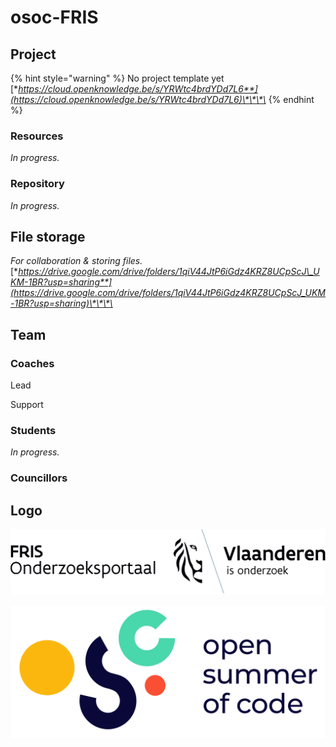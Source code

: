 # osoc-FRIS

## Project

{% hint style="warning" %}
No project template yet  
[**https://cloud.openknowledge.be/s/YRWtc4brdYDd7L6**](https://cloud.openknowledge.be/s/YRWtc4brdYDd7L6)\*\*\*\*
{% endhint %}

### Resources

_In progress._

### Repository

_In progress._

## File storage

_For collaboration & storing files._  
[**https://drive.google.com/drive/folders/1qiV44JtP6iGdz4KRZ8UCpScJ\_UKM-1BR?usp=sharing**](https://drive.google.com/drive/folders/1qiV44JtP6iGdz4KRZ8UCpScJ_UKM-1BR?usp=sharing)\*\*\*\*

## Team

### Coaches

Lead

Support

### Students

_In progress._

### Councillors

## Logo

![Logo FRIS](../.gitbook/assets/fris.svg)

![Logo osoc](../.gitbook/assets/osoc-logo%20%281%29.svg)

